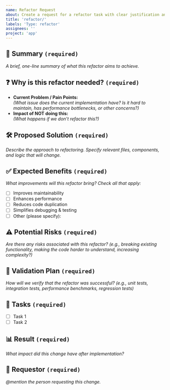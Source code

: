 ```yaml
---
name: Refactor Request
about: Create a request for a refactor task with clear justification and expected impact
title: 'refactor/'
labels: 'Type: refactor'
assignees: ''
project: 'app'
---
```


## 🚀 Summary `(required)`
_A brief, one-line summary of what this refactor aims to achieve._

## ❓ Why is this refactor needed? `(required)`
- **Current Problem / Pain Points:**  
  _(What issue does the current implementation have? Is it hard to maintain, has performance bottlenecks, or other concerns?)_
- **Impact of NOT doing this:**  
  _(What happens if we don’t refactor this?)_

## 🛠️ Proposed Solution `(required)`
_Describe the approach to refactoring. Specify relevant files, components, and logic that will change._

## ✅ Expected Benefits `(required)`
_What improvements will this refactor bring? Check all that apply:_  
- [ ] Improves maintainability  
- [ ] Enhances performance  
- [ ] Reduces code duplication  
- [ ] Simplifies debugging & testing  
- [ ] Other (please specify):  

## ⚠️ Potential Risks `(required)`
_Are there any risks associated with this refactor? (e.g., breaking existing functionality, making the code harder to understand, increasing complexity?)_

## 🔄 Validation Plan `(required)`
_How will we verify that the refactor was successful? (e.g., unit tests, integration tests, performance benchmarks, regression tests)_

## 📌 Tasks `(required)`
- [ ] Task 1  
- [ ] Task 2  

## 📊 Result `(required)`
_What impact did this change have after implementation?_

## 📝 Requestor `(required)`
_@mention the person requesting this change._
